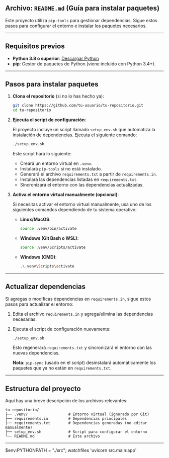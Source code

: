  
## Archivo: `README.md` (Guía para instalar paquetes)


Este proyecto utiliza `pip-tools` para gestionar dependencias. Sigue estos pasos para configurar el entorno e instalar los paquetes necesarios.

---

## Requisitos previos

- **Python 3.8 o superior**: [Descargar Python](https://www.python.org/downloads/)
- **pip**: Gestor de paquetes de Python (viene incluido con Python 3.4+).

---

## Pasos para instalar paquetes

1. **Clona el repositorio** (si no lo has hecho ya):

   ```bash
   git clone https://github.com/tu-usuario/tu-repositorio.git
   cd tu-repositorio
   ```

2. **Ejecuta el script de configuración**:

   El proyecto incluye un script llamado `setup_env.sh` que automatiza la instalación de dependencias. Ejecuta el siguiente comando:

   ```bash
   ./setup_env.sh
   ```

   Este script hará lo siguiente:
   - Creará un entorno virtual en `.venv`.
   - Instalará `pip-tools` si no está instalado.
   - Generará el archivo `requirements.txt` a partir de `requirements.in`.
   - Instalará las dependencias listadas en `requirements.txt`.
   - Sincronizará el entorno con las dependencias actualizadas.

3. **Activa el entorno virtual manualmente (opcional)**:

   Si necesitas activar el entorno virtual manualmente, usa uno de los siguientes comandos dependiendo de tu sistema operativo:

   - **Linux/MacOS**:

     ```bash
     source .venv/bin/activate
     ```

   - **Windows (Git Bash o WSL)**:

     ```bash
     source .venv/Scripts/activate
     ```

   - **Windows (CMD)**:

     ```bash
     .\.venv\Scripts\activate
     ```

---

## Actualizar dependencias

Si agregas o modificas dependencias en `requirements.in`, sigue estos pasos para actualizar el entorno:

1. Edita el archivo `requirements.in` y agrega/elimina las dependencias necesarias.
2. Ejecuta el script de configuración nuevamente:

   ```bash
   ./setup_env.sh
   ```

   Esto regenerará `requirements.txt` y sincronizará el entorno con las nuevas dependencias.

   **Nota**: `pip-sync` (usado en el script) desinstalará automáticamente los paquetes que ya no están en `requirements.txt`.

---

## Estructura del proyecto

Aquí hay una breve descripción de los archivos relevantes:

```
tu-repositorio/
├── .venv/                  # Entorno virtual (ignorado por Git)
├── requirements.in         # Dependencias principales
├── requirements.txt        # Dependencias generadas (no editar manualmente)
├── setup_env.sh            # Script para configurar el entorno
└── README.md               # Este archivo
```
---
 $env:PYTHONPATH = "./src"; watchfiles 'uvicorn src.main:app'



